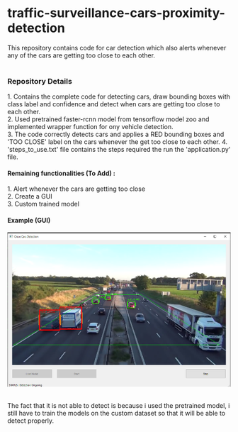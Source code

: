 # traffic-surveillance-cars-proximity-detection
This repository contains code for car detection which also alerts whenever any of the cars are getting too close to each other. <br/>
<br/>
<h3>Repository Details</h3>
  1. Contains the complete code for detecting cars, draw bounding boxes with class label and confidence and detect when cars are getting too close to each other.<br/>
  2. Used pretrained faster-rcnn model from tensorflow model zoo and implemented wrapper function for ony vehicle detection. <br/>
  3. The code correctly detects cars and applies a RED bounding boxes and 'TOO CLOSE' label on the cars whenever the get too close to each other.
  4. 'steps_to_use.txt' file contains the steps required the run the 'application.py' file.

<br/>
<h4>Remaining functionalities (To Add) :</h4>
  1. Alert whenever the cars are getting too close <br/>
  2. Create a GUI <br/>
  3. Custom trained model
<br/>
<h4>Example (GUI)</h4>

![Example](utils/working_example.png)

<br/>
The fact that it is not able to detect is because i used the pretrained model, i still have to train the models on the custom dataset so that it will be able to detect properly.
